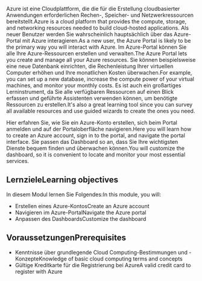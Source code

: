 <span data-ttu-id="3d187-101">Azure ist eine Cloudplattform, die die für die Erstellung cloudbasierter Anwendungen erforderlichen Rechen-, Speicher- und Netzwerkressourcen bereitstellt.</span><span class="sxs-lookup"><span data-stu-id="3d187-101">Azure is a cloud platform that provides the compute, storage, and networking resources needed to build cloud-hosted applications.</span></span> <span data-ttu-id="3d187-102">Als neuer Benutzer werden Sie wahrscheinlich hauptsächlich über das Azure-Portal mit Azure interagieren.</span><span class="sxs-lookup"><span data-stu-id="3d187-102">As a new user, the Azure Portal is likely to be the primary way you will interact with Azure.</span></span> <span data-ttu-id="3d187-103">Im Azure-Portal können Sie alle Ihre Azure-Ressourcen erstellen und verwalten.</span><span class="sxs-lookup"><span data-stu-id="3d187-103">The Azure Portal lets you create and manage all your Azure resources.</span></span> <span data-ttu-id="3d187-104">Sie können beispielsweise eine neue Datenbank einrichten, die Rechenleistung Ihrer virtuellen Computer erhöhen und Ihre monatlichen Kosten überwachen.</span><span class="sxs-lookup"><span data-stu-id="3d187-104">For example, you can set up a new database, increase the compute power of your virtual machines, and monitor your monthly costs.</span></span> <span data-ttu-id="3d187-105">Es ist auch ein großartiges Lerninstrument, da Sie alle verfügbaren Ressourcen auf einen Blick erfassen und geführte Assistenten verwenden können, um benötigte Ressourcen zu erstellen.</span><span class="sxs-lookup"><span data-stu-id="3d187-105">It's also a great learning tool since you can survey all available resources and use guided wizards to create the ones you need.</span></span>

<span data-ttu-id="3d187-106">Hier erfahren Sie, wie Sie ein Azure-Konto erstellen, sich beim Portal anmelden und auf der Portaloberfläche navigieren.</span><span class="sxs-lookup"><span data-stu-id="3d187-106">Here you will learn how to create an Azure account, sign in to the portal, and navigate the portal interface.</span></span> <span data-ttu-id="3d187-107">Sie passen das Dashboard so an, dass Sie Ihre wichtigsten Dienste bequem finden und überwachen können.</span><span class="sxs-lookup"><span data-stu-id="3d187-107">You will customize the dashboard, so it is convenient to locate and monitor your most essential services.</span></span>

## <a name="learning-objectives"></a><span data-ttu-id="3d187-108">Lernziele</span><span class="sxs-lookup"><span data-stu-id="3d187-108">Learning objectives</span></span>

<span data-ttu-id="3d187-109">In diesem Modul lernen Sie Folgendes:</span><span class="sxs-lookup"><span data-stu-id="3d187-109">In this module, you will:</span></span>

- <span data-ttu-id="3d187-110">Erstellen eines Azure-Kontos</span><span class="sxs-lookup"><span data-stu-id="3d187-110">Create an Azure account</span></span>
- <span data-ttu-id="3d187-111">Navigieren im Azure-Portal</span><span class="sxs-lookup"><span data-stu-id="3d187-111">Navigate the Azure portal</span></span>
- <span data-ttu-id="3d187-112">Anpassen des Dashboards</span><span class="sxs-lookup"><span data-stu-id="3d187-112">Customize the dashboard</span></span>

## <a name="prerequisites"></a><span data-ttu-id="3d187-113">Voraussetzungen</span><span class="sxs-lookup"><span data-stu-id="3d187-113">Prerequisites</span></span>

- <span data-ttu-id="3d187-114">Kenntnisse über grundlegende Cloud Computing-Bestimmungen und -Konzepte</span><span class="sxs-lookup"><span data-stu-id="3d187-114">Knowledge of basic cloud computing terms and concepts</span></span>
- <span data-ttu-id="3d187-115">Gültige Kreditkarte für die Registrierung bei Azure</span><span class="sxs-lookup"><span data-stu-id="3d187-115">A valid credit card to register with Azure</span></span>